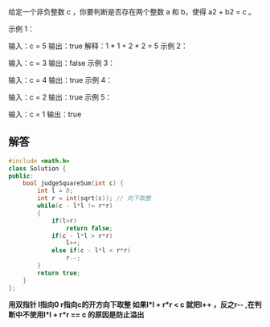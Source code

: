 给定一个非负整数 c ，你要判断是否存在两个整数 a 和 b，使得 a2 + b2 = c 。

 

示例 1：

输入：c = 5
输出：true
解释：1 * 1 + 2 * 2 = 5
示例 2：

输入：c = 3
输出：false
示例 3：

输入：c = 4
输出：true
示例 4：

输入：c = 2
输出：true
示例 5：

输入：c = 1
输出：true

## 解答

```c++
#include <math.h>
class Solution {
public:
    bool judgeSquareSum(int c) {
        int l = 0;
        int r = int(sqrt(c)); // 向下取整
        while(c - l*l != r*r)
        {
            if(l>r)
                return false;
            if(c - l*l > r*r)
                l++;
            else if(c - l*l < r*r)
                r--;
        }
        return true;
    }
};
```

**用双指针 l指向0 r指向c的开方向下取整 如果l\*l + r\*r < c 就把l++ ，反之r-- ,在判断中不使用l\*l + r\*r == c 的原因是防止溢出**